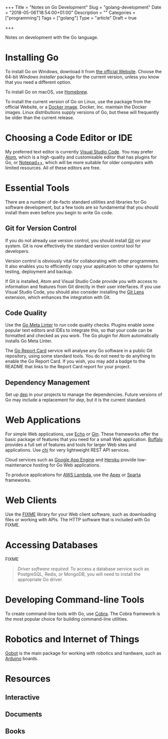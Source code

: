 +++
Title = "Notes on Go Development"
Slug = "golang-development"
Date = "2018-05-06T18:54:00+01:00"
Description = ""
Categories = ["programming"]
Tags = ["golang"]
Type = "article"
Draft = true

+++

Notes on development with the Go language.

<!--more-->

# Installing Go #

To install Go on Windows, download it from [the official
Website](https://golang.org/). Choose the 64-bit *Windows installer* package for
the current version, unless you know that you need a different option.

To install Go on macOS, use [Homebrew](http://brew.sh/).

To install the current version of Go on Linux, use the package from the official
Website, or a [Docker image](https://store.docker.com/images/golang). Docker,
Inc. maintain the Docker images. Linux distributions supply versions of Go, but
these will frequently be older than the current release.

# Choosing a Code Editor or IDE #

 My preferred text editor is currently [Visual Studio
 Code](https://code.visualstudio.com). You may prefer [Atom](https://atom.io/),
 which is a high-quality and customisable editor that has plugins for Go, or
 [Notepad++](https://notepad-plus-plus.org/), which will be more suitable for
 older computers with limited resources. All of these editors are free.

# Essential Tools #

There are a number of de-facto standard utilities and libraries for Go software
development, but a few tools are so fundamental that you should install them
even before you begin to write Go code.

## Git for Version Control ##

If you do not already use version control, you should install
[Git](http://git-scm.com/) on your system. Git is now effectively the standard
version control tool for developers.

Version control is obviously vital for collaborating with other programmers. It
also enables you to efficiently copy your application to other systems for
testing, deployment and backup.

If Git is installed, Atom and Visual Studio Code provide you with access to
information and features from Git directly in their user interfaces. If you use
Visual Studio Code, you should also consider installing the [Git
Lens](https://marketplace.visualstudio.com/items?itemName=eamodio.gitlens)
extension, which enhances the integration with Git.

## Code Quality ##

Use the [Go Meta Linter](https://github.com/alecthomas/gometalinter) to run code
quality checks. Plugins enable some popular text editors and IDEs to integrate
this, so that your code can be formatted and checked as you work. The Go plugin
for Atom automatically installs Go Meta Linter.

The [Go Report Card](https://goreportcard.com/) service will analyse any Go
software in a public Git repository, using some standard tools. You do not need
to do anything to enable the Go Report Card. If you wish, you may add a badge to
the README that links to the Report Card report for your project.

## Dependency Management ##

Set up [dep](https://golang.github.io/dep/) in your projects to manage the
dependencies. Future versions of Go may include a replacement for *dep*, but it
is the current standard.

# Web Applications #

For simple Web applications, use [Echo](https://echo.labstack.com/) or
[Gin](https://github.com/gin-gonic/gin). These frameworks offer the basic
package of features that you need for a small Web application.
[Buffalo](https://gobuffalo.io) provides a full set of features and tools for
larger Web sites and applications. Use [chi](https://github.com/go-chi/chi) for
very lightweight REST API services.

Cloud services such as [Google App Engine](https://cloud.google.com/appengine/)
and [Heroku](https://www.heroku.com/) provide low-maintenance hosting for Go Web
applications.

To produce applications for [AWS Lambda](https://aws.amazon.com/lambda/), use the [Apex](http://apex.run/) or [Sparta](http://gosparta.io/) frameworks.

# Web Clients #

Use the [FIXME]() library for your Web client software, such as downloading files or working with APIs. The HTTP software that is included with Go FIXME.

# Accessing Databases #

FIXME

> *Driver software required:* To access a database service such as PostgreSQL,
> Redis, or MongoDB, you will need to install the appropriate Go driver.

# Developing Command-line Tools #

To create command-line tools with Go, use
[Cobra](https://github.com/spf13/cobra). The Cobra framework is the most popular
choice for building command-line utilities.

# Robotics and Internet of Things #

[Gobot](http://gobot.io/) is the main package for working with robotics and
hardware, such as [Arduino](https://www.arduino.cc/) boards.

# Resources #

## Interactive ##

## Documents ##

## Books ##
